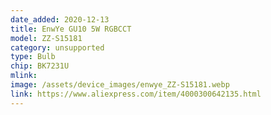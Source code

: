 ```yaml
---
date_added: 2020-12-13
title: EnwYe GU10 5W RGBCCT
model: ZZ-S15181
category: unsupported
type: Bulb
chip: BK7231U
mlink: 
image: /assets/device_images/enwye_ZZ-S15181.webp
link: https://www.aliexpress.com/item/4000300642135.html
---
```


